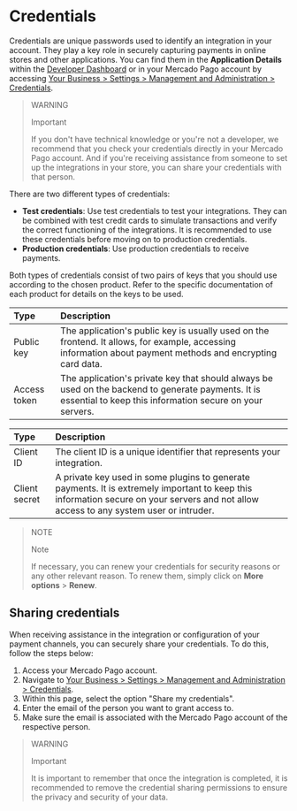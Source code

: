 # Credentials

Credentials are unique passwords used to identify an integration in your account. They play a key role in securely capturing payments in online stores and other applications. You can find them in the **Application Details** within the [Developer Dashboard](/developers/panel/app) or in your Mercado Pago account by accessing [Your Business > Settings > Management and Administration > Credentials](https://www.mercadopago/settings/account/credentials).

> WARNING
>
> Important
>
> If you don't have technical knowledge or you're not a developer, we recommend that you check your credentials directly in your Mercado Pago account. And if you're receiving assistance from someone to set up the integrations in your store, you can share your credentials with that person.

There are two different types of credentials:

* **Test credentials**: Use test credentials to test your integrations. They can be combined with test credit cards to simulate transactions and verify the correct functioning of the integrations. It is recommended to use these credentials before moving on to production credentials.
* **Production credentials**: Use production credentials to receive payments.

Both types of credentials consist of two pairs of keys that you should use according to the chosen product. Refer to the specific documentation of each product for details on the keys to be used.

| Type | Description |
| :--- | :--- |
| Public key | The application's public key is usually used on the frontend. It allows, for example, accessing information about payment methods and encrypting card data. |
| Access token | The application's private key that should always be used on the backend to generate payments. It is essential to keep this information secure on your servers. |

| Type | Description |
| :--- | :--- |
| Client ID | The client ID is a unique identifier that represents your integration. |
| Client secret | A private key used in some plugins to generate payments. It is extremely important to keep this information secure on your servers and not allow access to any system user or intruder. |

> NOTE
>
> Note
>
> If necessary, you can renew your credentials for security reasons or any other relevant reason. To renew them, simply click on **More options** > **Renew**.

## Sharing credentials

When receiving assistance in the integration or configuration of your payment channels, you can securely share your credentials. To do this, follow the steps below:

1. Access your Mercado Pago account.
2. Navigate to [Your Business > Settings > Management and Administration > Credentials](https://www.mercadopago/settings/account/credentials).
3. Within this page, select the option "Share my credentials".
4. Enter the email of the person you want to grant access to.
5. Make sure the email is associated with the Mercado Pago account of the respective person.

> WARNING
>
> Important
>
> It is important to remember that once the integration is completed, it is recommended to remove the credential sharing permissions to ensure the privacy and security of your data.